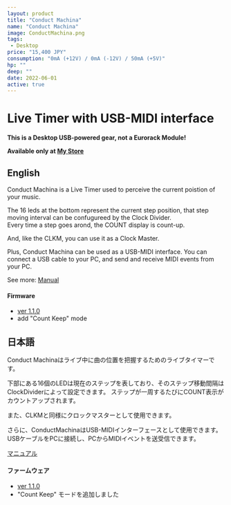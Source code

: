```yaml
---
layout: product
title: "Conduct Machina"
name: "Conduct Machina"
image: ConductMachina.png
tags:
 - Desktop
price: "15,400 JPY"
consumption: "0mA (+12V) / 0mA (-12V) / 50mA (+5V)"
hp: ""
deep: ""
date: 2022-06-01
active: true
---
```


# Live Timer with USB-MIDI interface

**This is a Desktop USB-powered gear, not a Eurorack Module!**

**Available only at [My Store](https://centrevillage.stores.jp/)**

## English

Conduct Machina is a Live Timer used to perceive the current poistion of your music.

The 16 leds at the bottom represent the current step position, that step moving interval can be confugureed by the Clock Divider.  
Every time a step goes arond, the COUNT display is count-up.

And, like the CLKM, you can use it as a Clock Master.

Plus, Conduct Machina can be used as a USB-MIDI interface.
You can connect a USB cable to your PC, and send and receive MIDI events from your PC. 

See more: [Manual](https://docs.google.com/document/d/1mlTbwNfg7hLZM1YDSkGpcfNRcksuVSPyTuFNqcCIaR0/edit?usp=sharing)

#### Firmware
- [ver 1.1.0](https://drive.google.com/file/d/1ijJ_QovfP9kSq0Mlcm02H4tKiBSxH3T0/view?usp=sharing)
 - add "Count Keep" mode

## 日本語

Conduct Machinaはライブ中に曲の位置を把握するためのライブタイマーです。

下部にある16個のLEDは現在のステップを表しており、そのステップ移動間隔はClockDividerによって設定できます。
ステップが一周するたびにCOUNT表示がカウントアップされます。

また、CLKMと同様にクロックマスターとして使用できます。

さらに、ConductMachinaはUSB-MIDIインターフェースとして使用できます。
USBケーブルをPCに接続し、PCからMIDIイベントを送受信できます。

[マニュアル](https://docs.google.com/document/d/1NMRezdAvz6DOdN9Zc1Lk_IAubUdLLQQ0mxJQGFawg14/edit?usp=sharing)

#### ファームウェア
- [ver 1.1.0](https://drive.google.com/file/d/1ijJ_QovfP9kSq0Mlcm02H4tKiBSxH3T0/view?usp=sharing)
 - "Count Keep" モードを追加しました

